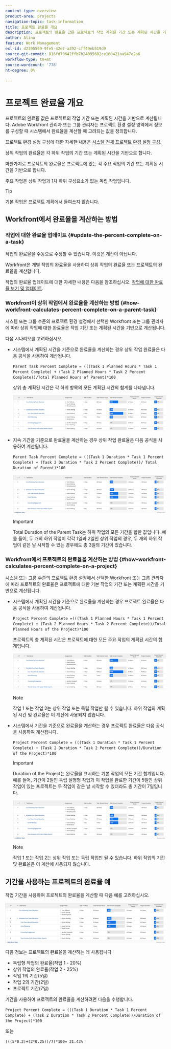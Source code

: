 ```yaml
---
content-type: overview
product-area: projects
navigation-topic: task-information
title: 프로젝트 완료율 개요
description: 프로젝트의 완료율 값은 프로젝트의 작업 계획된 기간 또는 계획된 시간을 기반으로 계산됩니다. Adobe Workfront 관리자 또는 그룹 관리자는 프로젝트 환경 설정 영역에서 정보를 구성할 때 시스템에서 완료율을 계산할 때 고려되는 값을 정의합니다. 프로젝트 환경 설정 구성에 대한 자세한 내용은 시스템 전체 프로젝트 환경 설정 구성 을 참조하십시오.
author: Alina
feature: Work Management
exl-id: d2395569-9fe5-42e7-a392-cff49eb519d9
source-git-commit: 816fd70642ffb7b24095602ce160421aa947e2a6
workflow-type: tm+mt
source-wordcount: '778'
ht-degree: 0%

---
```


# 프로젝트 완료율 개요

<!-- Audited 01/2024 -->

프로젝트의 완료율 값은 프로젝트의 작업 기간 또는 계획된 시간을 기반으로 계산됩니다. Adobe Workfront 관리자 또는 그룹 관리자는 프로젝트 환경 설정 영역에서 정보를 구성할 때 시스템에서 완료율을 계산할 때 고려되는 값을 정의합니다.

프로젝트 환경 설정 구성에 대한 자세한 내용은 [시스템 전체 프로젝트 환경 설정 구성](../../../administration-and-setup/set-up-workfront/configure-system-defaults/set-project-preferences.md).

상위 작업의 완료율은 각 하위 작업의 기간 또는 계획된 시간을 기반으로 합니다.

마찬가지로 프로젝트의 완료율은 프로젝트에 있는 각 주요 작업의 기간 또는 계획된 시간을 기반으로 합니다.

주요 작업은 상위 작업과 1차 하위 구성요소가 없는 독립 작업입니다.

>[!TIP]
>
>기본 작업은 프로젝트 계획에서 들여쓰지 않습니다.

## Workfront에서 완료율을 계산하는 방법

### 작업에 대한 완료율 업데이트 {#update-the-percent-complete-on-a-task}

작업의 완료율을 수동으로 수정할 수 있습니다. 이것은 계산이 아닙니다.

Workfront은 개별 작업의 완료율을 사용하여 상위 작업의 완료율 또는 프로젝트의 완료율을 계산합니다.

작업의 완료율 업데이트에 대한 자세한 내용은 다음을 참조하십시오. [작업에 대한 완료율 보기 및 업데이트](../../../manage-work/projects/updating-work-in-a-project/view-update-percent-complete-for-tasks.md).

### Workfront이 상위 작업에서 완료율을 계산하는 방법 {#how-workfront-calculates-percent-complete-on-a-parent-task}

시스템 또는 그룹 수준의 프로젝트 환경 설정에서 선택한 Workfront 또는 그룹 관리자에 따라 상위 작업에 대한 완료율은 작업 기간 또는 계획된 시간을 기반으로 계산됩니다.

다음 시나리오를 고려하십시오.

* 시스템에서 계획된 시간을 기준으로 완료율을 계산하는 경우 상위 작업 완료율은 다음 공식을 사용하여 계산됩니다.

  `Parent Task Percent Complete = (((Task 1 Planned Hours * Task 1 Percent Complete) + (Task 2 Planned Hours * Task 2 Percent Complete))/Total Planned Hours of Parent)*100`

  상위 총 계획된 시간은 각 하위 항목의 모든 계획된 시간의 합계를 나타냅니다.

  ![](assets/project-with-tasks-percent-complete-planned-hours-calculation.png)

* 지속 기간을 기준으로 완료율을 계산하는 경우 상위 작업 완료율은 다음 공식을 사용하여 계산됩니다.

  `Parent Task Percent Complete = (((Task 1 Duration * Task 1 Percent Complete) + (Task 2 Duration * Task 2 Percent Complete))/ Total Duration of Parent)*100`

  ![](assets/project-with-tasks-percent-complete-duration-calculation.png)

  >[!IMPORTANT]
  >
  >Total Duration of the Parent Task는 하위 작업의 모든 기간을 합한 값입니다. 예를 들어, 두 개의 하위 작업이 각각 1일과 2일인 상위 작업의 경우, 두 개의 하위 작업이 같은 날 시작할 수 있는 경우에도 총 3일의 기간이 있습니다.


### Workfront에서 프로젝트의 완료율을 계산하는 방법 {#how-workfront-calculates-percent-complete-on-a-project}

시스템 또는 그룹 수준의 프로젝트 환경 설정에서 선택한 Workfront 또는 그룹 관리자에 따라 프로젝트의 완료율은 프로젝트에 대한 기본 작업의 기간 또는 계획된 시간을 기반으로 계산됩니다.

* 시스템에서 계획된 시간을 기준으로 완료율을 계산하는 경우 프로젝트 완료율은 다음 공식을 사용하여 계산됩니다.

  `Project Percent Complete =(((Task 1 Planned Hours * Task 1 Percent Complete) + (Task 2 Planned Hours * Task 2 Percent Complete))/Total Planned Hours of the Project)*100`

  프로젝트의 총 계획된 시간은 프로젝트에 대한 모든 주요 작업의 계획된 시간의 합계입니다.

  ![](assets/project-with-tasks-percent-complete-planned-hours-calculation.png)

  >[!NOTE]
  >
  >작업 1 또는 작업 2는 상위 작업 또는 독립 작업만 될 수 있습니다. 하위 작업의 계획된 시간 및 완료율은 이 계산에 사용되지 않습니다.

* 시스템에서 기간을 기준으로 완료율을 계산하는 경우 프로젝트 완료율은 다음 공식을 사용하여 계산됩니다.

  `Project Percent Complete = (((Task 1 Duration * Task 1 Percent Complete) + (Task 2 Duration * Task 2 Percent Complete))/Duration of the Project)*100`

  >[!IMPORTANT]
  >
  >Duration of the Project는 완료율을 표시하는 기본 작업의 모든 기간 합계입니다. 예를 들어, 기간이 2일인 독립 실행형 작업과 이 작업을 완료한 기간이 5일인 상위 작업이 있는 프로젝트는 두 작업이 같은 날 시작할 수 있더라도 총 기간이 7일입니다.

  ![](assets/project-with-tasks-percent-complete-duration-calculation.png)

  >[!NOTE]
  >
  >작업 1 또는 작업 2는 상위 작업 또는 독립 작업만 될 수 있습니다. 하위 작업의 기간 및 완료율은 이 계산에 사용되지 않습니다.

## 기간을 사용하는 프로젝트의 완료율 예

작업 기간을 사용하여 프로젝트의 완료율을 계산할 때 다음 예를 고려하십시오.

![](assets/project-with-tasks-percent-complete-duration-calculation.png)

다음 정보는 프로젝트의 완료율을 계산하는 데 사용됩니다

* 독립형 작업의 완료율(작업 1 - 20%)
* 상위 작업의 완료율(작업 2 - 25%)
* 작업 1의 기간(5일)
* 작업 2의 기간(2일)
* 프로젝트 기간(7일)


기간을 사용하여 프로젝트의 완료율을 계산하려면 다음을 수행합니다.

`Project Percent Complete = (((Task 1 Duration * Task 1 Percent Complete) + (Task 2 Duration * Task 2 Percent Complete))/Duration of the Project)*100`

또는

`(((5*0.2)+(2*0.25))/7)*100= 21.43%`


<!--drafted, this was the old example:

When using the Planned Duration of the tasks to calculate the percent complete of a project, consider the following example:

percent_complete_on_project_example.png

Only the parent task (Task 1) and the standalone task (Task 8) are used to calculate the percent complete of the project.

The secondary parents of Task 1 are used to calculate the percent complete of the main parent (Task 1).

To calculate the percent complete of the main parent (Task 1), first calculate the percent complete of its secondary parents:

Task 5 Percent Complete = ((14 * 0.75 + 12 * 0.25)/(12 + 14))*100 = 51.92%

Task 2 Percent Complete = ((5 * 0.7 + 2 * 0.5)/(5 + 2))*100 = 64.29 %

Then, to calculate the percent complete of the main parent (Task 1), use the following formula:

Task 1 Percent Complete =((56 * 0.5192 + 7 * 0.6429)/63)*100 = 53.29%

To calculate the percent complete of the project, you will need to have the following numbers ready:

Task 1 Duration (63 hours) and Percent Complete (53.29%)
Task 8 Duration (100 hours) and Percent Complete (4%)
Now, to calculate the percent complete of the project, use the following formula:

Project Percent Complete =((100 * 0.04 + 63 * 0.5329))/163)*100 = 23.05%
-->